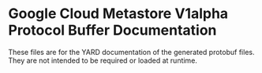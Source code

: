 # Google Cloud Metastore V1alpha Protocol Buffer Documentation

These files are for the YARD documentation of the generated protobuf files.
They are not intended to be required or loaded at runtime.
